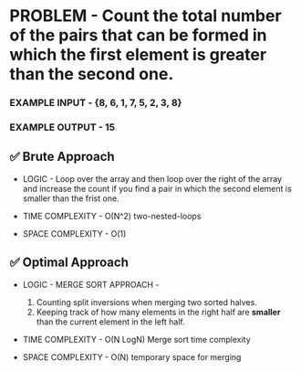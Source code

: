 # PROBLEM - Count the total number of the pairs that can be formed in which the first element is greater than the second one.

### EXAMPLE INPUT - {8, 6, 1, 7, 5, 2, 3, 8}
### EXAMPLE OUTPUT - 15


## ✅ Brute Approach

- LOGIC - Loop over the array and then loop over the right of the array and increase the count if 
you find a pair in which the second element is smaller than the frist one.

- TIME COMPLEXITY - O(N^2) two-nested-loops
- SPACE COMPLEXITY - O(1)

## ✅ Optimal Approach

- LOGIC - MERGE SORT APPROACH -
  1. Counting split inversions when merging two sorted halves.
  2. Keeping track of how many elements in the right half are **smaller** than the current element in the left half.

- TIME COMPLEXITY - O(N LogN) Merge sort time complexity
- SPACE COMPLEXITY - O(N) temporary space for merging